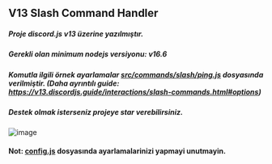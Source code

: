 ## V13 Slash Command Handler
##### Proje discord.js v13 üzerine yazılmıştır.
##### **Gerekli olan minimum nodejs versiyonu: v16.6**
##### Komutla ilgili örnek ayarlamalar [src/commands/slash/ping.js](https://github.com/memte/v13-slash-command-handler/blob/es6/src/commands/slash/ping.js) dosyasında verilmiştir. (Daha ayrıntılı guide: https://v13.discordjs.guide/interactions/slash-commands.html#options)
##### Destek olmak isterseniz projeye star verebilirsiniz.
 
![image](https://user-images.githubusercontent.com/63320170/175336722-373eaf92-1454-4bce-b97c-e8a629c2628e.png)

#### Not: [config.js](https://github.com/memte/v13-slash-command-handler/blob/es6/src/config.js) dosyasında ayarlamalarinizi yapmayi unutmayin.
